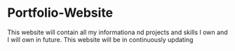 # Portfolio-Website
This website will contain all my informationa nd projects and skills I own and I will own in future. This website will be in continuously updating
